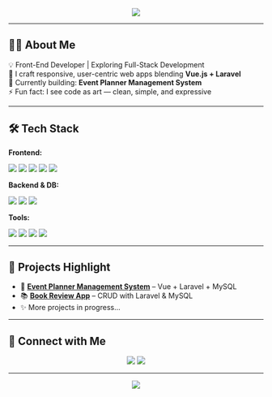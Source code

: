 <!-- Banner -->
<p align="center">
  <img src="https://capsule-render.vercel.app/api?type=waving&color=gradient&height=200&section=header&text=Hi%20I'm%20Maine!%20👩‍💻&fontSize=40&fontAlignY=35&animation=twinkling" />
</p>

---

## 👩‍💻 About Me  
💡 Front-End Developer | Exploring Full-Stack Development  
🎨 I craft responsive, user-centric web apps blending **Vue.js + Laravel**  
🌱 Currently building: **Event Planner Management System**  
⚡ Fun fact: I see code as art — clean, simple, and expressive  

---

## 🛠 Tech Stack  

**Frontend:**  
<p align="left">
  <img src="https://img.shields.io/badge/HTML5-E34F26?style=flat&logo=html5&logoColor=white" />
  <img src="https://img.shields.io/badge/CSS3-1572B6?style=flat&logo=css3&logoColor=white" />
  <img src="https://img.shields.io/badge/JavaScript-ES6+-F7DF1E?style=flat&logo=javascript&logoColor=black" />
  <img src="https://img.shields.io/badge/Vue.js-35495E?style=flat&logo=vue.js&logoColor=4FC08D" />
  <img src="https://img.shields.io/badge/Tailwind_CSS-38B2AC?style=flat&logo=tailwind-css&logoColor=white" />
</p>  

**Backend & DB:**  
<p align="left">
  <img src="https://img.shields.io/badge/Laravel-FF2D20?style=flat&logo=laravel&logoColor=white" />
  <img src="https://img.shields.io/badge/PHP-777BB4?style=flat&logo=php&logoColor=white" />
  <img src="https://img.shields.io/badge/MySQL-005C84?style=flat&logo=mysql&logoColor=white" />
</p>  

**Tools:**  
<p align="left">
  <img src="https://img.shields.io/badge/Git-F05032?style=flat&logo=git&logoColor=white" />
  <img src="https://img.shields.io/badge/GitHub-181717?style=flat&logo=github&logoColor=white" />
  <img src="https://img.shields.io/badge/VS_Code-0078D4?style=flat&logo=visual-studio-code&logoColor=white" />
  <img src="https://img.shields.io/badge/Postman-FF6C37?style=flat&logo=postman&logoColor=white" />
</p>

---

## 🚀 Projects Highlight  

- 🎉 [**Event Planner Management System**](#) – Vue + Laravel + MySQL  
- 📚 [**Book Review App**](#) – CRUD with Laravel & MySQL  
- ✨ More projects in progress...  

---

## 🤝 Connect with Me  

<p align="center">
  <a href="https://www.linkedin.com/"><img src="https://img.shields.io/badge/LinkedIn-0A66C2?style=for-the-badge&logo=linkedin&logoColor=white"/></a>
  <a href="mailto:yourname@email.com"><img src="https://img.shields.io/badge/Email-D14836?style=for-the-badge&logo=gmail&logoColor=white"/></a>
</p>  

---

<p align="center">
  <img src="https://capsule-render.vercel.app/api?type=waving&color=gradient&height=100&section=footer"/>
</p>
